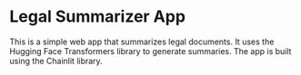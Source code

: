 # Legal Summarizer App

This is a simple web app that summarizes legal documents. It uses the Hugging Face Transformers library to generate summaries. The app is built using the Chainlit library.
